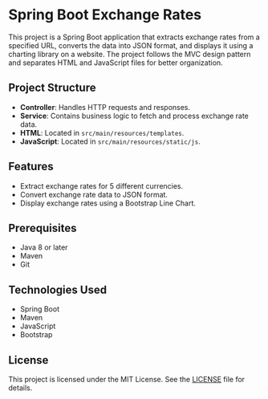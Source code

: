  # Spring Boot Exchange Rates

This project is a Spring Boot application that extracts exchange rates from a specified URL, converts the data into JSON format, and displays it using a charting library on a website. The project follows the MVC design pattern and separates HTML and JavaScript files for better organization.

## Project Structure

- **Controller**: Handles HTTP requests and responses.
- **Service**: Contains business logic to fetch and process exchange rate data.
- **HTML**: Located in `src/main/resources/templates`.
- **JavaScript**: Located in `src/main/resources/static/js`.

## Features

- Extract exchange rates for 5 different currencies.
- Convert exchange rate data to JSON format.
- Display exchange rates using a Bootstrap Line Chart.

## Prerequisites

- Java 8 or later
- Maven
- Git

## Technologies Used

- Spring Boot
- Maven
- JavaScript
- Bootstrap

## License

This project is licensed under the MIT License. See the [LICENSE](LICENSE) file for details.
